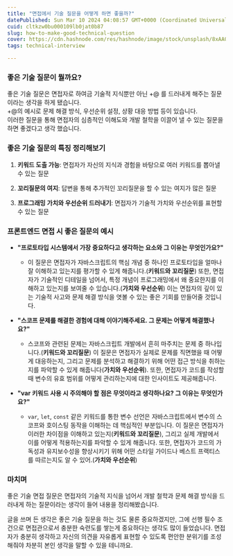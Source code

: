 ```yaml
---
title: "면접에서 기술 질문을 어떻게 하면 좋을까?"
datePublished: Sun Mar 10 2024 04:08:57 GMT+0000 (Coordinated Universal Time)
cuid: cltkzw0bu000109lb0jat0b87
slug: how-to-make-good-technical-question
cover: https://cdn.hashnode.com/res/hashnode/image/stock/unsplash/8xAA0f9yQnE/upload/5d3a6768b84072d3e2c1fd1978b65fad.jpeg
tags: technical-interview

---
```


### 좋은 기술 질문이 뭘까요?

좋은 기술 질문은 면접자로 하여금 기술적 지식뿐만 아닌 +@ 를 드러내게 해주는 질문이라는 생각을 하게 됐습니다.  
+@의 예시로 문제 해결 방식, 우선순위 설정, 상황 대응 방법 등이 있습니다.  
이러한 질문을 통해 면접자의 심층적인 이해도와 개발 철학을 이끌어 낼 수 있는 질문을 하면 좋겠다고 생각 했습니다.

### 좋은 기술 질문의 특징 정리해보기

1. **키워드 도출 가능**: 면접자가 자신의 지식과 경험을 바탕으로 여러 키워드를 뽑아낼 수 있는 질문
    
2. **꼬리질문의 여지**: 답변을 통해 추가적인 꼬리질문을 할 수 있는 여지가 많은 질문
    
3. **프로그래밍 가치와 우선순위 드러내기**: 면접자가 기술적 가치와 우선순위를 표현할 수 있는 질문
    

### 프론트엔드 면접 시 좋은 질문의 예시

* **"프로토타입 시스템에서 가장 중요하다고 생각하는 요소와 그 이유는 무엇인가요?"**
    
    * 이 질문은 면접자가 자바스크립트의 핵심 개념 중 하나인 프로토타입을 얼마나 잘 이해하고 있는지를 평가할 수 있게 해줍니다.(**키워드와 꼬리질문**) 또한, 면접자가 기술적인 디테일을 넘어서, 특정 개념이 프로그래밍에서 왜 중요한지를 이해하고 있는지를 보여줄 수 있습니다.(**가치와 우선순위**) 이는 면접자의 깊이 있는 기술적 사고와 문제 해결 방식을 엿볼 수 있는 좋은 기회를 만들어줄 것입니다.
        
* **"스코프 문제를 해결한 경험에 대해 이야기해주세요. 그 문제는 어떻게 해결했나요?"**
    
    * 스코프와 관련된 문제는 자바스크립트 개발에서 흔히 마주치는 문제 중 하나입니다.(**키워드와 꼬리질문**) 이 질문은 면접자가 실제로 문제를 직면했을 때 어떻게 대응하는지, 그리고 문제를 분석하고 해결하기 위해 어떤 접근 방식을 취하는지를 파악할 수 있게 해줍니다(**가치와 우선순위**). 또한, 면접자가 코드를 작성할 때 변수의 유효 범위를 어떻게 관리하는지에 대한 인사이트도 제공해줍니다.
        
* **"var 키워드 사용 시 주의해야 할 점은 무엇이라고 생각하나요? 그 이유는 무엇인가요?"**
    
    * `var`, `let`, `const` 같은 키워드를 통한 변수 선언은 자바스크립트에서 변수의 스코프와 호이스팅 동작을 이해하는 데 핵심적인 부분입니다. 이 질문은 면접자가 이러한 차이점을 이해하고 있는지(**키워드와 꼬리질문**), 그리고 실제 개발에서 이를 어떻게 적용하는지를 파악할 수 있게 해줍니다. 또한, 면접자가 코드의 가독성과 유지보수성을 향상시키기 위해 어떤 스타일 가이드나 베스트 프랙티스를 따르는지도 알 수 있어.(**가치와 우선순위**)
        

### 마치며

좋은 기술 면접 질문은 면접자의 기술적 지식을 넘어서 개발 철학과 문제 해결 방식을 드러내게 하는 질문이라는 생각이 들어 내용을 정리해봤습니다.

글을 쓰며 든 생각은 좋은 기술 질문을 하는 것도 물론 중요하겠지만, 그에 선행 필수 조건으로 면접관으로서 충분한 숙련도를 쌓는게 중요하다는 생각도 많이 들었습니다. 면접자가 충분히 생각하고 자신의 의견을 자유롭게 표현할 수 있도록 편안한 분위기를 조성해줘야 차분히 본인 생각을 말할 수 있을 테니까요.